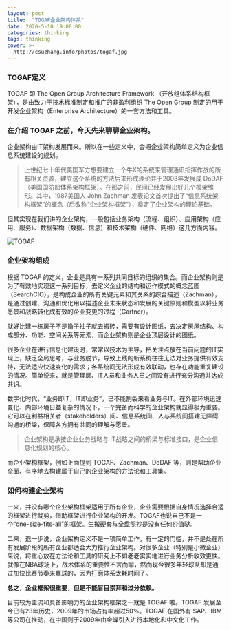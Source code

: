 ```yaml
---
layout: post
title:  "TOGAF企业架构体系"
date: 2020-5-10 19:00:00
categories: thinking
tags: thinking
cover: >-
  http://csuzhang.info/photos/togaf.jpg
---
```



### TOGAF定义

TOGAF 即 The Open Group Architecture Framework （开放组体系结构框架），是由致力于技术标准制定和推广的非盈利组织 The Open Group 制定的用于开发企业架构（Enterprise Architecture）的一套方法和工具。

### 在介绍 TOGAF 之前，今天先来聊聊企业架构。

企业架构由IT架构发展而来。所以在一些定义中，会把企业架构简单定义为企业信息系统建设的规划。

> 上世纪七十年代美国军方想要建立一个牛X的系统来管理通讯指挥作战的所有相关资源，建立这个系统的方法后来形成理论并于2003年发展成 DoDAF （美国国防部体系架构框架）。在那之前，民间已经发展出好几个框架雏形。其中，1987美国人 John Zachman 发表论文首次提出了“信息系统架构框架”的概念（后改称“企业架构框架”），奠定了企业架构的理论基础。

但其实现在我们讲的企业架构，一般包括业务架构（流程、组织）、应用架构（应用、服务）、数据架构（数据、信息）和技术架构（硬件、网络）这几方面内容。

![TOGAF](http://csuzhang.info/photos/togaf.jpg)

### 企业架构组成

根据 TOGAF 的定义，企业是具有一系列共同目标的组织的集合。而企业架构则是为了有效地实现这一系列目标，去定义企业的结构和运作模式的概念蓝图（SearchCIO），是构成企业的所有关键元素和其关系的综合描述（Zachman），是通过创建、沟通和优化用以描述企业未来状态和发展的关键原则和模型以将业务愿景和战略转化成有效的企业变更的过程（Gartner）。

就好比建一栋房子不是撸子袖子就去搬砖，需要有设计图纸，去决定房屋结构、构成部分、功能、空间关系等元素，而企业架构则是企业顶层设计的图纸。

很多企业在进行信息化建设时，常常以技术为主导，把关注点放在当前问题的IT实现上，缺乏全局思考，与业务脱节，导致上线的新系统往往无法对业务提供有效支持，无法适应快速变化的需求；各系统间无法形成有效联动，也存在功能重复建设的情况。简单说来，就是管理层、IT人员和业务人员之间没有进行充分沟通并达成共识。

数字化时代，“业务即IT，IT即业务”，已不能割裂来看业务与IT。在外部环境迅速变化、内部环境日益复杂的情况下，一个完备而科学的企业架构就显得极为重要。它可以在利益相关者（stakeholders）间、信息系统间、人与系统间搭建无障碍沟通的桥梁，保障各方拥有共同的理解与愿景。

> 企业架构是承接企业业务战略与 IT战略之间的桥梁与标准接口，是企业信息化规划的核心。

而企业架构框架，例如上面提到 TOGAF、Zachman、DoDAF 等，则是帮助企业全面、有序地去构建属于自己的企业架构的方法论和工具集。

### 如何构建企业架构

一来，并没有哪个企业架构框架适用于所有企业，企业需要根据自身情况选择合适的框架进行裁剪，借助框架进行企业架构的开发。TOGAF也说自己不是一个“one-size-fits-all”的框架。生搬硬套与全盘照抄是没有任何价值哒。

二来，退一步说，企业架构定义不是一项简单工作，有一定的门槛，并不是处在所有发展阶段的所有企业都适合大力推行企业架构。对很多企业（特别是小微企业）来说，将重心放在方法论和工具的研究上不如老老实实地进行业务分析收效更快。就像在NBA球场上，战术体系的重要性不言而喻，然而现今很多年轻球队却是通过加快比赛节奏来赢球的，因为打磨体系太耗时间了。

**总之，企业框架很重要，但是不能盲目崇拜和过分依赖。**

目前较为主流和具备影响力的企业架构框架之一就是 TOGAF 啦。TOGAF 发展至今已有23年历史，2009年的市场占有率超过50%。TOGAF 在国外有 SAP、IBM 等公司在推动，在中国则于2009年由金蝶引入进行本地化和中文化工作。
